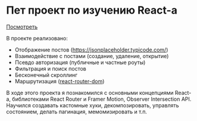 # Пет проект по изучению React-а 
[Посмотреть](https://study-fundamental-react.vercel.app/)

В проекте реализовано: 
- Отображение постов (https://jsonplaceholder.typicode.com/)
- Взаимодействие с постами (создание, удаление, открытие)
- Псевдо авторизация (публичные и частные роуты)
- Фильтрация и поиск постов
- Бесконечный скроллинг
- Маршрутизация ([react-router-dom](https://reactrouter.com/en/main))

В ходе этого проекта я познакомился с основными концепциями React-а, библиотеками React Router и Framer Motion, Observer Intersection API.
Научился создавать кастомные хуки, декомпозировать, управлять состоянием, делать пагинация, мемомизировать и т.п.
